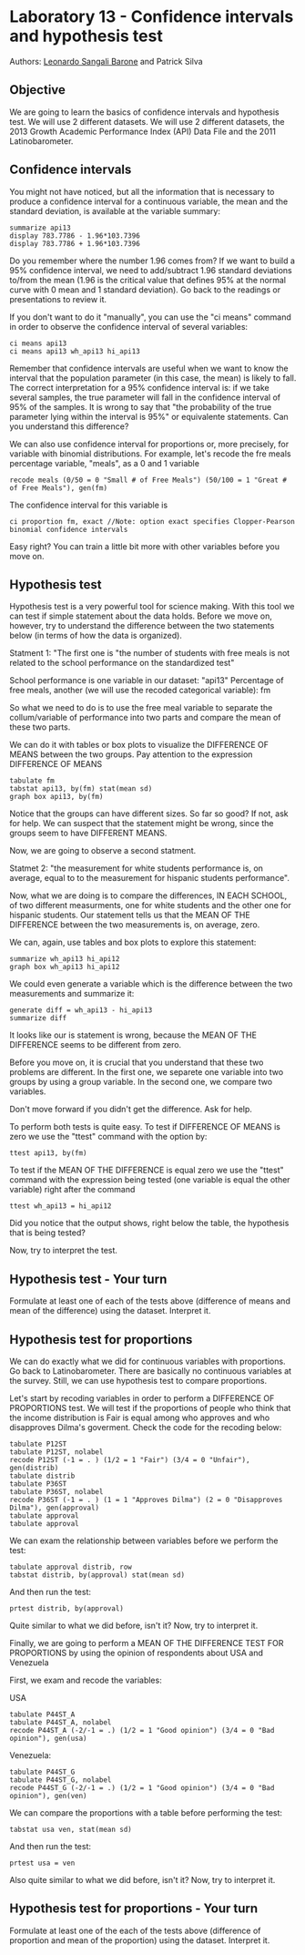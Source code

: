 # Laboratory 13 - Confidence intervals and hypothesis test

Authors: [Leonardo Sangali Barone](leonardo.barone@usp.br) and Patrick Silva

## Objective

We are going to learn the basics of confidence intervals and hypothesis test. We will use 2 different datasets. We will use 2 different datasets, the 2013 Growth Academic Performance Index (API) Data File and the 2011 Latinobarometer.

## Confidence intervals

You might not have noticed, but all the information that is necessary to produce a confidence interval for a continuous variable, the mean and the standard deviation, is available at the variable summary:

```
summarize api13
display 783.7786 - 1.96*103.7396 
display 783.7786 + 1.96*103.7396
```

Do you remember where the number 1.96 comes from? If we want to build a 95% confidence interval, we need to add/subtract 1.96 standard deviations to/from the mean (1.96 is the critical value that defines 95% at the normal curve with 0 mean and 1 standard deviation). Go back to the readings or presentations to review it.

If you don't want to do it "manually", you can use the "ci means" command in order to observe the confidence interval of several variables:

```
ci means api13
ci means api13 wh_api13 hi_api13
```

Remember that confidence intervals are useful when we want to know the interval that the population parameter (in this case, the mean) is likely to fall. The correct interpretation for a 95% confidence interval is: if we take several samples, the true parameter will fall in the confidence interval of 95% of the samples. It is wrong to say that "the probability of the true parameter lying within the interval is 95%" or equivalente statements. Can you understand this difference?

We can also use confidence interval for proportions or, more precisely, for variable with binomial distributions. For example, let's recode the fre meals percentage variable, "meals", as a 0 and 1 variable

```
recode meals (0/50 = 0 "Small # of Free Meals") (50/100 = 1 "Great # of Free Meals"), gen(fm)
```

The confidence interval for this variable is

```
ci proportion fm, exact //Note: option exact specifies Clopper-Pearson binomial confidence intervals
```

Easy right? You can train a little bit more with other variables before you move on.

## Hypothesis test

Hypothesis test is a very powerful tool for science making. With this tool we can test if simple statement about the data holds. Before we move on, however, try to understand the difference between the two statements below (in terms of how the data is organized).

Statment 1: "The first one is "the number of students with free meals is not related to the school performance on the standardized test"

School performance is one variable in our dataset: "api13" Percentage of free meals, another (we will use the recoded categorical variable): fm

So what we need to do is to use the free meal variable to separate the collum/variable of performance into two parts and compare the mean of these two parts.

We can do it with tables or box plots to visualize the DIFFERENCE OF MEANS between the two groups. Pay attention to the expression DIFFERENCE OF MEANS

```
tabulate fm
tabstat api13, by(fm) stat(mean sd) 
graph box api13, by(fm)
```

Notice that the groups can have different sizes. So far so good? If not, ask for help. We can suspect that the statement might be wrong, since the groups seem to have DIFFERENT MEANS.

Now, we are going to observe a second statment. 

Statmet 2: "the measurement for white students performance is, on average, equal to to the measurement for hispanic students performance".

Now, what we are doing is to compare the differences, IN EACH SCHOOL, of two different measurments, one for white students and the other one for hispanic students. Our statement tells us that the MEAN OF THE DIFFERENCE between the two measurements is, on average, zero.

We can, again, use tables and box plots to explore this statement:

```
summarize wh_api13 hi_api12 
graph box wh_api13 hi_api12
```

We could even generate a variable which is the difference between the two measurements and summarize it:

```
generate diff = wh_api13 - hi_api13 
summarize diff
```

It looks like our is statement is wrong, because the MEAN OF THE DIFFERENCE seems to be different from zero.

Before you move on, it is crucial that you understand that these two problems are different. In the first one, we separete one variable into two groups by 
using a group variable. In the second one, we compare two variables.

Don't move forward if you didn't get the difference. Ask for help.

To perform both tests is quite easy. To test if DIFFERENCE OF MEANS is zero  we use the "ttest" command with the option by:

```
ttest api13, by(fm)
```

To test if the MEAN OF THE DIFFERENCE is equal zero we use the "ttest" command with the expression being tested (one variable is equal the other variable) right after the command

```
ttest wh_api13 = hi_api12
```

Did you notice that the output shows, right below the table, the hypothesis that is being tested?

Now, try to interpret the test.

## Hypothesis test - Your turn

Formulate at least one of each of the tests above (difference of means and mean of the difference) using the dataset. Interpret it.

## Hypothesis test for proportions

We can do exactly what we did for continuous variables with proportions. Go back to Latinobarometer. There are basically no continuous variables at the survey. Still, we can use hypothesis test to compare proportions.

Let's start by recoding variables in order to perform a DIFFERENCE OF PROPORTIONS test. We will test if the proportions of people who think that the income distribution is Fair is equal among who approves and who disapproves Dilma's goverment. Check the code for the recoding below:

```
tabulate P12ST
tabulate P12ST, nolabel
recode P12ST (-1 = . ) (1/2 = 1 "Fair") (3/4 = 0 "Unfair"), gen(distrib) 
tabulate distrib
tabulate P36ST
tabulate P36ST, nolabel
recode P36ST (-1 = . ) (1 = 1 "Approves Dilma") (2 = 0 "Disapproves Dilma"), gen(approval)
tabulate approval
tabulate approval
```

We can exam the relationship between variables before we perform the test: 

```
tabulate approval distrib, row
tabstat distrib, by(approval) stat(mean sd)
```

And then run the test:

```
prtest distrib, by(approval)
```

Quite similar to what we did before, isn't it? Now, try to interpret it.

Finally, we are going to perform a MEAN OF THE DIFFERENCE TEST FOR PROPORTIONS by using the opinion of respondents about USA and Venezuela

First, we exam and recode the variables:

USA

```
tabulate P44ST_A
tabulate P44ST_A, nolabel
recode P44ST_A (-2/-1 = .) (1/2 = 1 "Good opinion") (3/4 = 0 "Bad opinion"), gen(usa)
```

Venezuela:

```
tabulate P44ST_G
tabulate P44ST_G, nolabel
recode P44ST_G (-2/-1 = .) (1/2 = 1 "Good opinion") (3/4 = 0 "Bad opinion"), gen(ven)
```

We can compare the proportions with a table before performing the test:

```
tabstat usa ven, stat(mean sd)
```

And then run the test:

```
prtest usa = ven
```

Also quite similar to what we did before, isn't it? Now, try to interpret it.

## Hypothesis test for proportions - Your turn

Formulate at least one of the each of the tests above (difference of proportion and mean of the proportion) using the dataset. Interpret it.
